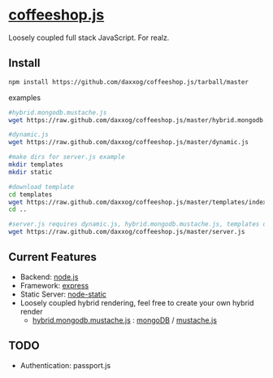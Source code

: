 [coffeeshop.js](https://github.com/daxxog/coffeeshop.js)
=============
Loosely coupled full stack JavaScript. For realz.

Install
-------
```bash
npm install https://github.com/daxxog/coffeeshop.js/tarball/master
```
examples
```bash
#hybrid.mongodb.mustache.js
wget https://raw.github.com/daxxog/coffeeshop.js/master/hybrid.mongodb.mustache.js

#dynamic.js
wget https://raw.github.com/daxxog/coffeeshop.js/master/dynamic.js

#make dirs for server.js example
mkdir templates
mkdir static

#download template
cd templates
wget https://raw.github.com/daxxog/coffeeshop.js/master/templates/index.html
cd ..

#server.js requires dynamic.js, hybrid.mongodb.mustache.js, templates dir, static dir
wget https://raw.github.com/daxxog/coffeeshop.js/master/server.js
```

Current Features
----------------
* Backend: [node.js](https://github.com/joyent/node)
* Framework: [express](https://github.com/visionmedia/express)
* Static Server: [node-static](https://github.com/cloudhead/node-static)
* Loosely coupled hybrid rendering, feel free to create your own hybrid render
  * [hybrid.mongodb.mustache.js](https://github.com/daxxog/coffeeshop.js/blob/master/hybrid.mongodb.mustache.js) : [mongoDB](https://github.com/mongodb/node-mongodb-native) / [mustache.js](https://github.com/janl/mustache.js/)

TODO
----
* Authentication: passport.js